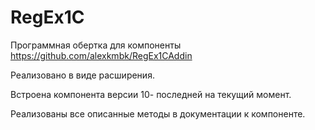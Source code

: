 # RegEx1C
Программная обертка для компоненты https://github.com/alexkmbk/RegEx1CAddin

Реализовано в виде расширения. 

Встроена компонента версии 10- последней на текущий момент.

Реализованы все описанные методы в документации к компоненте. 
